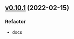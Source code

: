 
<a name="v0.10.1"></a>
## [v0.10.1](https://github.com/jdxj/sign/compare/v0.10.0...v0.10.1) (2022-02-15)

### Refactor

* docs

